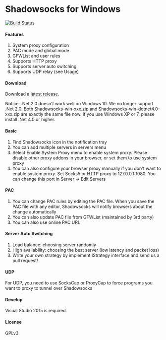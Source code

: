 Shadowsocks for Windows
=======================

[![Build Status]][Appveyor]

#### Features

1. System proxy configuration
2. PAC mode and global mode
3. GFWList and user rules
4. Supports HTTP proxy
5. Supports server auto switching
6. Supports UDP relay (see Usage)

#### Download

Download a [latest release].

Notice: .Net 2.0 doesn't work well on Windows 10. We no longer support .Net 2.0. Both Shadowsocks-win-xxx.zip and Shadowsocks-win-dotnet4.0-xxx.zip are exactly the same file now. If you use Windows XP or 7, please install .Net 4.0 or higher.

#### Basic

1. Find Shadowsocks icon in the notification tray
2. You can add multiple servers in servers menu
3. Select Enable System Proxy menu to enable system proxy. Please disable other
proxy addons in your browser, or set them to use system proxy
4. You can also configure your browser proxy manually if you don't want to enable
system proxy. Set Socks5 or HTTP proxy to 127.0.0.1:1080. You can change this
port in Server -> Edit Servers

#### PAC

1. You can change PAC rules by editing the PAC file. When you save the PAC file
with any editor, Shadowsocks will notify browsers about the change automatically
2. You can also update PAC file from GFWList (maintained by 3rd party)
3. You can also use online PAC URL

#### Server Auto Switching

1. Load balance: choosing server randomly
2. High availability: choosing the best server (low latency and packet loss)
3. Write your own strategy by implement IStrategy interface and send us a pull request!

#### UDP

For UDP, you need to use SocksCap or ProxyCap to force programs you want
to proxy to tunnel over Shadowsocks

#### Develop

Visual Studio 2015 is required.

#### License

GPLv3


[Appveyor]:       https://ci.appveyor.com/project/clowwindy/shadowsocks-csharp
[Build Status]:   https://ci.appveyor.com/api/projects/status/gknc8l1lxy423ehv/branch/master
[latest release]: https://github.com/shadowsocks/shadowsocks-csharp/releases
